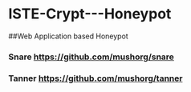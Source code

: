 # ISTE-Crypt---Honeypot

##Web Application based Honeypot

### Snare https://github.com/mushorg/snare
### Tanner https://github.com/mushorg/tanner

